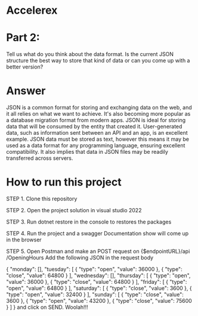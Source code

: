 # Accelerex
# Part 2:
Tell us what do you think about the data format. Is the current JSON structure the best 
way to store that kind of data or can you come up with a better version?

# Answer
JSON is a common format for storing and exchanging data on the web, and it all relies on what we want to achieve. 
It's also becoming more popular as a database migration format from modern apps. 
JSON is ideal for storing data that will be consumed by the entity that created it. 
User-generated data, such as information sent between an API and an app, is an excellent example. 
JSON data must be stored as text, however this means it may be used as a data format for any programming language, ensuring excellent compatibility. 
It also implies that data in JSON files may be readily transferred across servers.

# How to run this project
STEP 1. Clone this repository

STEP 2. Open the project solution in visual studio 2022

STEP 3. Run dotnet restore in the console to restores the packages

STEP 4. Run the project and a swagger Documentation show will come up in the browser

STEP 5. Open Postman and make an POST request on {$endpointURL}​/api​/OpeningHours
Add the following JSON in the request body

{
    "monday": [],
    "tuesday": [
        {
            "type": "open",
            "value": 36000
        },
        {
            "type": "close",
            "value": 64800
        }
    ],
    "wednesday": [],
    "thursday": [
        {
            "type": "open",
            "value": 36000
        },
        {
            "type": "close",
            "value": 64800
        }
    ],
    "friday": [
        {
            "type": "open",
            "value": 64800 
        }
    ],
    "saturday": [
        {
            "type": "close",
            "value": 3600
        },
        {
            "type": "open",
            "value": 32400
        }
    ],
    "sunday": [
        {
            "type": "close",
            "value": 3600
        },
        {
            "type": "open",
            "value": 43200
        },
        {
            "type": "close",
            "value": 75600
        }
    ]
}
and click on SEND.
Woolah!!! 
